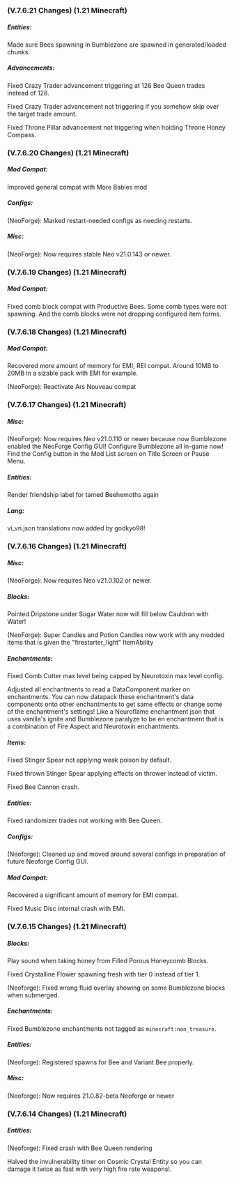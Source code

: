 ### **(V.7.6.21 Changes) (1.21 Minecraft)**

##### Entities:
Made sure Bees spawning in Bumblezone are spawned in generated/loaded chunks.

##### Advancements:
Fixed Crazy Trader advancement triggering at 126 Bee Queen trades instead of 128.

Fixed Crazy Trader advancement not triggering if you somehow skip over the target trade amount.

Fixed Throne Pillar advancement not triggering when holding Throne Honey Compass.


### **(V.7.6.20 Changes) (1.21 Minecraft)**

##### Mod Compat:
Improved general compat with More Babies mod

##### Configs:
(NeoForge): Marked restart-needed configs as needing restarts.

##### Misc:
(NeoForge): Now requires stable Neo v21.0.143 or newer.


### **(V.7.6.19 Changes) (1.21 Minecraft)**

##### Mod Compat:
Fixed comb block compat with Productive Bees. Some comb types were not spawning. And the comb blocks were not dropping configured item forms.


### **(V.7.6.18 Changes) (1.21 Minecraft)**

##### Mod Compat:
Recovered more amount of memory for EMI, REI compat. Around 10MB to 20MB in a sizable pack with EMI for example.

(NeoForge): Reactivate Ars Nouveau compat


### **(V.7.6.17 Changes) (1.21 Minecraft)**

##### Misc:
(NeoForge): Now requires Neo v21.0.110 or newer because now Bumblezone enabled the NeoForge Config GUI!
 Configure Bumblezone all in-game now! Find the Config button in the Mod List screen on Title Screen or Pause Menu.

##### Entities:
Render friendship label for tamed Beehemoths again

##### Lang:
vi_vn.json translations now added by godkyo98! 


### **(V.7.6.16 Changes) (1.21 Minecraft)**

##### Misc:
(NeoForge): Now requires Neo v21.0.102 or newer.

##### Blocks:
Pointed Dripstone under Sugar Water now will fill below Cauldron with Water!

(NeoForge): Super Candles and Potion Candles now work with any modded items that is given the "firestarter_light" ItemAbility

##### Enchantments:
Fixed Comb Cutter max level being capped by Neurotoxin max level config.

Adjusted all enchantments to read a DataComponent marker on enchantments. 
 You can now datapack these enchantment's data components onto other enchantments to get same effects or change some of the enchantment's settings!
 Like a Neuroflame enchantment json that uses vanilla's ignite and Bumblezone paralyze to be en enchantment that is a combination of Fire Aspect and Neurotoxin enchantments.

##### Items:
Fixed Stinger Spear not applying weak poison by default.

Fixed thrown Stinger Spear applying effects on thrower instead of victim.

Fixed Bee Cannon crash.

##### Entities:
Fixed randomizer trades not working with Bee Queen.

##### Configs:
(Neoforge): Cleaned up and moved around several configs in preparation of future Neoforge Config GUI.

##### Mod Compat:
Recovered a significant amount of memory for EMI compat.

Fixed Music Disc internal crash with EMI.


### **(V.7.6.15 Changes) (1.21 Minecraft)**

##### Blocks:
Play sound when taking honey from Filled Porous Honeycomb Blocks.

Fixed Crystalline Flower spawning fresh with tier 0 instead of tier 1.

(Neoforge): Fixed wrong fluid overlay showing on some Bumblezone blocks when submerged.

##### Enchantments:
Fixed Bumblezone enchantments not tagged as `minecraft:non_treasure`.

##### Entities:
(Neoforge): Registered spawns for Bee and Variant Bee properly.

##### Misc:
(Neoforge): Now requires 21.0.82-beta Neoforge or newer


### **(V.7.6.14 Changes) (1.21 Minecraft)**

##### Entities:
(Neoforge): Fixed crash with Bee Queen rendering

Halved the invulnerability timer on Cosmic Crystal Entity so you can damage it twice as fast with very high fire rate weapons!.

